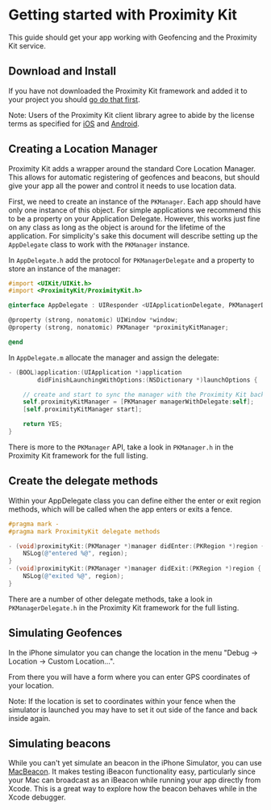 # Getting started with Proximity Kit

This guide should get your app working with Geofencing and the Proximity Kit service.

## Download and Install

If you have not downloaded the Proximity Kit framework and added it to your project you should [go do that first](<%= ios_download_path %>).

Note: Users of the Proximity Kit client library agree to abide by the license terms as
 specified for [iOS](/docs/ios/license) and [Android](/docs/android/license).

## Creating a Location Manager

Proximity Kit adds a wrapper around the standard Core Location Manager. This allows for automatic registering of geofences and beacons, but should give your app all the power and control it needs to use location data.

First, we need to create an instance of the `PKManager`. Each app should have only one instance of this object. For simple applications we recommend this to be a property on your Application Delegate. However, this works just fine on any class as long as the object is around for the lifetime of the application. For simplicity's sake this document will describe setting up the `AppDelegate` class to work with the `PKManager` instance.

In `AppDelegate.h` add the protocol for `PKManagerDelegate` and a property to store an instance of the manager:

```objective-c
#import <UIKit/UIKit.h>
#import <ProximityKit/ProximityKit.h>

@interface AppDelegate : UIResponder <UIApplicationDelegate, PKManagerDelegate>

@property (strong, nonatomic) UIWindow *window;
@property (strong, nonatomic) PKManager *proximityKitManager;

@end
```

In `AppDelegate.m` allocate the manager and assign the delegate:

```objective-c
- (BOOL)application:(UIApplication *)application
        didFinishLaunchingWithOptions:(NSDictionary *)launchOptions {

    // create and start to sync the manager with the Proximity Kit backend
    self.proximityKitManager = [PKManager managerWithDelegate:self];
    [self.proximityKitManager start];

    return YES;
}
```

There is more to the `PKManager` API, take a look in `PKManager.h` in the Proximity Kit framework for the full listing.

## Create the delegate methods

Within your AppDelegate class you can define either the enter or exit region methods, which will be called when the app enters or exits a fence.

```objective-c
#pragma mark -
#pragma mark ProximityKit delegate methods

- (void)proximityKit:(PKManager *)manager didEnter:(PKRegion *)region {
    NSLog(@"entered %@", region);
}
- (void)proximityKit:(PKManager *)manager didExit:(PKRegion *)region {
    NSLog(@"exited %@", region);
}
```

There are a number of other delegate methods, take a look in `PKManagerDelegate.h` in the Proximity Kit framework for the full listing.

## Simulating Geofences

In the iPhone simulator you can change the location in the menu "Debug -> Location -> Custom Location...".

From there you will have a form where you can enter GPS coordinates of your location.

Note: If the location is set to coordinates within your fence when the simulator is launched you may have to set it out side of the fance and back inside again.

## Simulating beacons

While you can't yet simulate an beacon in the iPhone Simulator, you can use [MacBeacon](http://www.radiusnetworks.com/macbeacon-app.html). It makes testing iBeacon functionality easy, particularly since your Mac can broadcast as an iBeacon while running your app directly from Xcode. This is a great way to explore how the beacon behaves while in the Xcode debugger.



